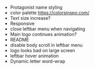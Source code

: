 * Protagonist name styling
* color palette https://colorsinspo.com/
* Text size increase?
* Responsive
* close leftbar menu when navigating
* Main logo continues animation?
* README
* disable body scroll in leftbar menu
* logo looks bad on large screen
* leftbar hover animation
* Dynamic letter word-wrap